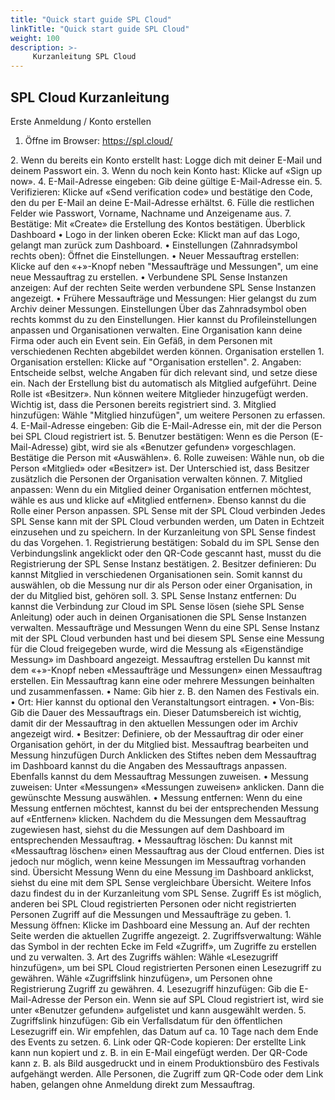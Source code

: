 ```yaml
---
title: "Quick start guide SPL Cloud"
linkTitle: "Quick start guide SPL Cloud"
weight: 100
description: >-
     Kurzanleitung SPL Cloud
---
```


## SPL Cloud Kurzanleitung
Erste Anmeldung / Konto erstellen
1.	Öffne im Browser: https://spl.cloud/
<Bild>
2.	Wenn du bereits ein Konto erstellt hast: Logge dich mit deiner E-Mail und deinem Passwort ein.
3.	Wenn du noch kein Konto hast: Klicke auf «Sign up now».
<Bild>
4.	E-Mail-Adresse eingeben: Gib deine gültige E-Mail-Adresse ein.
5.	Verifizieren: Klicke auf «Send verification code» und bestätige den Code, den du per E-Mail an deine E-Mail-Adresse erhältst.
6.	Fülle die restlichen Felder wie Passwort, Vorname, Nachname und Anzeigename aus.
7.	Bestätige: Mit «Create» die Erstellung des Kontos bestätigen.
Überblick Dashboard
•	Logo in der linken oberen Ecke: Klickt man auf das Logo, gelangt man zurück zum Dashboard.
•	Einstellungen (Zahnradsymbol rechts oben): Öffnet die Einstellungen.
•	Neuer Messauftrag erstellen: Klicke auf den «+»-Knopf neben "Messaufträge und Messungen", um eine neue Messauftrag zu erstellen.
•	Verbundene SPL Sense Instanzen anzeigen: Auf der rechten Seite werden verbundene SPL Sense Instanzen angezeigt.
•	Frühere Messaufträge und Messungen: Hier gelangst du zum Archiv deiner Messungen.
Einstellungen
Über das Zahnradsymbol oben rechts kommst du zu den Einstellungen. Hier kannst du Profileinstellungen anpassen und Organisationen verwalten. Eine Organisation kann deine Firma oder auch ein Event sein. Ein Gefäß, in dem Personen mit verschiedenen Rechten abgebildet werden können.
Organisation erstellen
1.	Organisation erstellen: Klicke auf "Organisation erstellen".
2.	Angaben: Entscheide selbst, welche Angaben für dich relevant sind, und setze diese ein.
<Bild>
Nach der Erstellung bist du automatisch als Mitglied aufgeführt. Deine Rolle ist «Besitzer». Nun können weitere Mitglieder hinzugefügt werden. Wichtig ist, dass die Personen bereits registriert sind.
3.	Mitglied hinzufügen: Wähle "Mitglied hinzufügen", um weitere Personen zu erfassen.
4.	E-Mail-Adresse eingeben: Gib die E-Mail-Adresse ein, mit der die Person bei SPL Cloud registriert ist.
5.	Benutzer bestätigen: Wenn es die Person (E-Mail-Adresse) gibt, wird sie als «Benutzer gefunden» vorgeschlagen. Bestätige die Person mit «Auswählen».
6.	Rolle zuweisen: Wähle nun, ob die Person «Mitglied» oder «Besitzer» ist. Der Unterschied ist, dass Besitzer zusätzlich die Personen der Organisation verwalten können.
7.	Mitglied anpassen: Wenn du ein Mitglied deiner Organisation entfernen möchtest, wähle es aus und klicke auf «Mitglied entfernen». Ebenso kannst du die Rolle einer Person anpassen.
SPL Sense mit der SPL Cloud verbinden
Jedes SPL Sense kann mit der SPL Cloud verbunden werden, um Daten in Echtzeit einzusehen und zu speichern. In der Kurzanleitung von SPL Sense findest du das Vorgehen.
1.	Registrierung bestätigen: Sobald du im SPL Sense den Verbindungslink angeklickt oder den QR-Code gescannt hast, musst du die Registrierung der SPL Sense Instanz bestätigen.
<Bild>
2.	Besitzer definieren: Du kannst Mitglied in verschiedenen Organisationen sein. Somit kannst du auswählen, ob die Messung nur dir als Person oder einer Organisation, in der du Mitglied bist, gehören soll.
<Bild>
3.	SPL Sense Instanz entfernen: Du kannst die Verbindung zur Cloud im SPL Sense lösen (siehe SPL Sense Anleitung) oder auch in deinen Organisationen die SPL Sense Instanzen verwalten.
Messaufträge und Messungen
Wenn du eine SPL Sense Instanz mit der SPL Cloud verbunden hast und bei diesem SPL Sense eine Messung für die Cloud freigegeben wurde, wird die Messung als «Eigenständige Messung» im Dashboard angezeigt.
<Bild>
Messauftrag erstellen
Du kannst mit dem «+»-Knopf neben «Messaufträge und Messungen» einen Messauftrag erstellen. Ein Messauftrag kann eine oder mehrere Messungen beinhalten und zusammenfassen.
<Bild>
•	Name: Gib hier z. B. den Namen des Festivals ein.
•	Ort: Hier kannst du optional den Veranstaltungsort eintragen.
•	Von-Bis: Gib die Dauer des Messauftrags ein. Dieser Datumsbereich ist wichtig, damit dir der Messauftrag in den aktuellen Messungen oder im Archiv angezeigt wird.
•	Besitzer: Definiere, ob der Messauftrag dir oder einer Organisation gehört, in der du Mitglied bist.
Messauftrag bearbeiten und Messung hinzufügen
Durch Anklicken des Stiftes neben dem Messauftrag im Dashboard kannst du die Angaben des Messauftrags anpassen. Ebenfalls kannst du dem Messauftrag Messungen zuweisen.
<Bild>
•	Messung zuweisen: Unter «Messungen» «Messungen zuweisen» anklicken. Dann die gewünschte Messung auswählen.
•	Messung entfernen: Wenn du eine Messung entfernen möchtest, kannst du bei der entsprechenden Messung auf «Entfernen» klicken. Nachdem du die Messungen dem Messauftrag zugewiesen hast, siehst du die Messungen auf dem Dashboard im entsprechenden Messauftrag.
•	Messauftrag löschen: Du kannst mit «Messauftrag löschen» einen Messauftrag aus der Cloud entfernen. Dies ist jedoch nur möglich, wenn keine Messungen im Messauftrag vorhanden sind.
Übersicht Messung
Wenn du eine Messung im Dashboard anklickst, siehst du eine mit dem SPL Sense vergleichbare Übersicht. Weitere Infos dazu findest du in der Kurzanleitung vom SPL Sense.
<Bild>
Zugriff
Es ist möglich, anderen bei SPL Cloud registrierten Personen oder nicht registrierten Personen Zugriff auf die Messungen und Messaufträge zu geben.
1.	Messung öffnen: Klicke im Dashboard eine Messung an. Auf der rechten Seite werden die aktuellen Zugriffe angezeigt.
2.	Zugriffsverwaltung: Wähle das Symbol in der rechten Ecke im Feld «Zugriff», um Zugriffe zu erstellen und zu verwalten.
<Bild>
3.	Art des Zugriffs wählen: Wähle «Lesezugriff hinzufügen», um bei SPL Cloud registrierten Personen einen Lesezugriff zu gewähren. Wähle «Zugriffslink hinzufügen», um Personen ohne Registrierung Zugriff zu gewähren.
4.	Lesezugriff hinzufügen: Gib die E-Mail-Adresse der Person ein. Wenn sie auf SPL Cloud registriert ist, wird sie unter «Benutzer gefunden» aufgelistet und kann ausgewählt werden.
<Bild>
5.	Zugriffslink hinzufügen: Gib ein Verfallsdatum für den öffentlichen Lesezugriff ein. Wir empfehlen, das Datum auf ca. 10 Tage nach dem Ende des Events zu setzen.
<Bild>
6.	Link oder QR-Code kopieren: Der erstellte Link kann nun kopiert und z. B. in ein E-Mail eingefügt werden. Der QR-Code kann z. B. als Bild ausgedruckt und in einem Produktionsbüro des Festivals aufgehängt werden. Alle Personen, die Zugriff zum QR-Code oder dem Link haben, gelangen ohne Anmeldung direkt zum Messauftrag.

